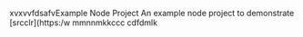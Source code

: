 xvxvvfdsafvExample Node Project
An example node project to demonstrate [srcclr](https:/w
mmnnmkkccc
   cdfdmlk
